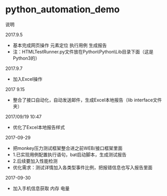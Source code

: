 # python_automation_demo
说明

2017.9.5

* 基本完成网页操作 元素定位 执行用例 生成报告
* 注：HTMLTestRunner.py文件放在Python\Python\Lib目录下面（这是Python3的）

2017.9.7 

* 加入Excel操作

2017 9.15 

*  整合了接口自动化，自动发送邮件，生成Excel本地报告（lib interface文件夹）

2017/09/19 10:47 

* 优化了Excel本地报告样式

2017-09-29

* 把monkey压力测试框架整合进之前WEB/接口框架里面
* 1.已实现用例配置执行语句，bat启动脚本，生成测试报告 
* 2.后续要加入性能检测
* 优化需求：测试详情加入各类型事件比例，把报错信息也写入报告里面

2017-09-30

* 加入手机信息获取 内存 电量
